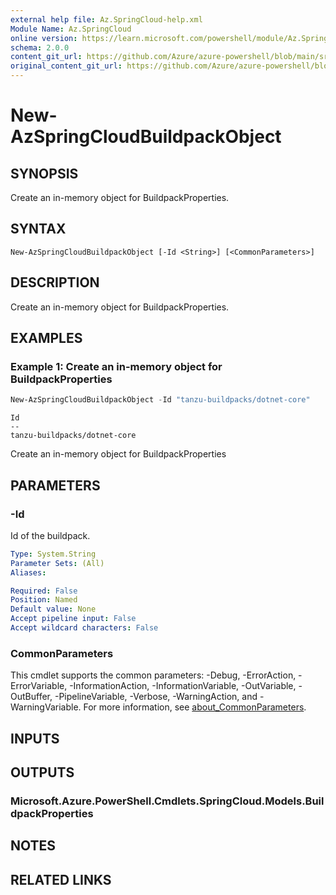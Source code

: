 ```yaml
---
external help file: Az.SpringCloud-help.xml
Module Name: Az.SpringCloud
online version: https://learn.microsoft.com/powershell/module/Az.SpringCloud/new-azspringcloudbuildpackobject
schema: 2.0.0
content_git_url: https://github.com/Azure/azure-powershell/blob/main/src/SpringCloud/SpringCloud/help/New-AzSpringCloudBuildpackObject.md
original_content_git_url: https://github.com/Azure/azure-powershell/blob/main/src/SpringCloud/SpringCloud/help/New-AzSpringCloudBuildpackObject.md
---
```


# New-AzSpringCloudBuildpackObject

## SYNOPSIS
Create an in-memory object for BuildpackProperties.

## SYNTAX

```
New-AzSpringCloudBuildpackObject [-Id <String>] [<CommonParameters>]
```

## DESCRIPTION
Create an in-memory object for BuildpackProperties.

## EXAMPLES

### Example 1: Create an in-memory object for BuildpackProperties
```powershell
New-AzSpringCloudBuildpackObject -Id "tanzu-buildpacks/dotnet-core"
```

```output
Id
--
tanzu-buildpacks/dotnet-core
```

Create an in-memory object for BuildpackProperties

## PARAMETERS

### -Id
Id of the buildpack.

```yaml
Type: System.String
Parameter Sets: (All)
Aliases:

Required: False
Position: Named
Default value: None
Accept pipeline input: False
Accept wildcard characters: False
```

### CommonParameters
This cmdlet supports the common parameters: -Debug, -ErrorAction, -ErrorVariable, -InformationAction, -InformationVariable, -OutVariable, -OutBuffer, -PipelineVariable, -Verbose, -WarningAction, and -WarningVariable. For more information, see [about_CommonParameters](http://go.microsoft.com/fwlink/?LinkID=113216).

## INPUTS

## OUTPUTS

### Microsoft.Azure.PowerShell.Cmdlets.SpringCloud.Models.BuildpackProperties

## NOTES

## RELATED LINKS
